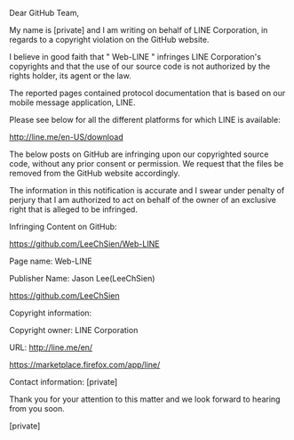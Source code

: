 Dear GitHub Team,

My name is [private] and I am writing on
behalf of LINE Corporation, in regards to a copyright violation on the GitHub
website.

I believe in good faith that " Web-LINE " infringes LINE Corporation's copyrights and that the use
of our source code is not authorized by the rights holder, its agent or the
law.

The reported pages contained protocol
documentation that is based on our mobile message application, LINE.

Please see below for all the different
platforms for which LINE is available:

http://line.me/en-US/download

The below posts on GitHub are infringing upon
our copyrighted source code, without any prior consent or permission. We
request that the files be removed from the GitHub website accordingly.

The information in this notification is
accurate and I swear under penalty of perjury that I am authorized to act on
behalf of the owner of an exclusive right that is alleged to be infringed.

Infringing Content on GitHub:

https://github.com/LeeChSien/Web-LINE

Page name: Web-LINE

Publisher Name: Jason Lee(LeeChSien)

https://github.com/LeeChSien

Copyright information:

Copyright owner: LINE Corporation

URL: http://line.me/en/

https://marketplace.firefox.com/app/line/

Contact information:
[private]

Thank you for your attention to this matter and we look forward to hearing from you soon.

[private]
